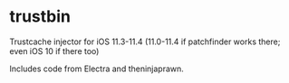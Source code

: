 # trustbin
Trustcache injector for iOS 11.3-11.4 (11.0-11.4 if patchfinder works there; even iOS 10 if there too)

Includes code from Electra and theninjaprawn.
